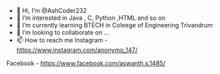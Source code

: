 - 👋 Hi, I’m @AshCoder232
- 👀 I’m interested in Java , C, Python ,HTML and so on
- 🌱 I’m currently learning BTECH in Coleege of Engineering Trivandrum
- 💞️ I’m looking to collaborate on ...
- 📫 How to reach me 
Instagram - https://www.instagram.com/anonymo_147/

Facebook - https://www.facebook.com/aswanth.s.1485/


<!---
AshCoder232/AshCoder232 is a ✨ special ✨ repository because its `README.md` (this file) appears on your GitHub profile.
You can click the Preview link to take a look at your changes.
--->
